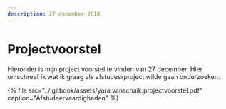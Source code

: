 ```yaml
---
description: 27 december 2018
---
```


# Projectvoorstel

Hieronder is mijn project voorstel te vinden van 27 december. Hier omschreef ik wat ik graag als afstudeerproject wilde gaan onderzoeken.

{% file src="../.gitbook/assets/yara.vanschaik.projectvoorstel.pdf" caption="Afstudeervaardigheden" %}


